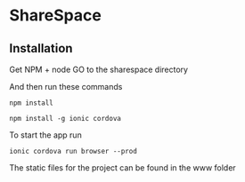 # ShareSpace
## Installation
Get NPM + node
GO to the sharespace directory

And then run these commands

~~~
npm install
~~~

~~~
npm install -g ionic cordova
~~~

To start the app run
~~~
ionic cordova run browser --prod
~~~

The static files for the project can be found in the www folder
